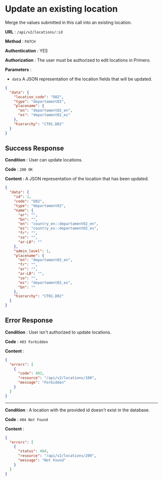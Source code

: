 # Update an existing location

Merge the values submitted in this call into an existing location.

**URL** : `/api/v2/locations/:id`

**Method** : `PATCH`

**Authentication** : YES

**Authorization** : The user must be authorized to edit locations in Primero.

**Parameters** :

* `data` A JSON representation of the location fields that will be updated.

```json
{
  "data": {
    "location_code": "D02",
    "type": "departament02",
    "placename": {
      "en": "departament02_en",
      "es": "departament02_es"
    },
    "hierarchy": "CT01.D02"
  }
}
```

## Success Response

**Condition** : User can update locations.

**Code** : `200 OK`

**Content** : A JSON representation of the location that has been updated.

```json
{
  "data": {
    "id": 2,
    "code": "D02",
    "type": "departament02",
    "name": {
      "ar": "",
      "bn": "",
      "en": "country_en::departament02_en",
      "es": "country_es::departament02_es",
      "fr": "",
      "so": "",
      "ar-LB": ""
    },
    "admin_level": 1,
    "placename": {
      "en": "departament02_en",
      "fr": "",
      "ar": "",
      "ar-LB": "",
      "so": "",
      "es": "departament02_es",
      "bn": ""
    },
    "hierarchy": "CT01.D02"
  }
}
```

## Error Response

**Condition** : User isn't authorized to update locations.

**Code** : `403 Forbidden`

**Content** :

```json
{
  "errors": [
    {
      "code": 403,
      "resource": "/api/v2/locations/100",
      "message": "Forbidden"
    }
  ]
}
```

---

**Condition** : A location with the provided id doesn't exist in the database.

**Code** : `404 Not Found`

**Content** :

```json
{
  "errors": [
    {
      "status": 404,
      "resource": "/api/v2/locations/200",
      "message": "Not Found"
    }
  ]
}
```
